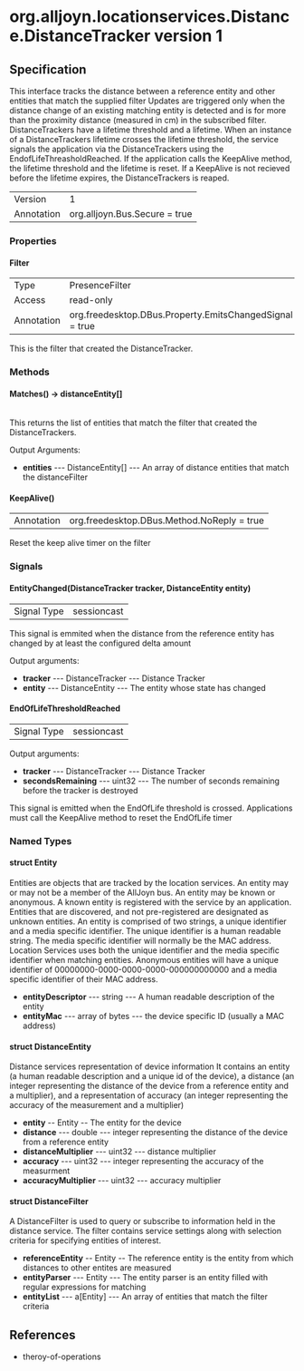 # org.alljoyn.locationservices.Distance.DistanceTracker version 1
## Specification

This interface tracks the distance between a reference entity and other entities that match the supplied filter
Updates are triggered only when the distance change of an existing
matching entity is detected and is for more than the proximity distance 
(measured in cm) in the subscribed filter.
DistanceTrackers have a lifetime threshold and a lifetime. 
When an instance of a DistanceTrackers lifetime crosses the lifetime threshold, the service signals
the application via the DistanceTrackers using the EndofLifeThreasholdReached. 
If the application calls the KeepAlive method, the lifetime threshold and the lifetime is reset.
If a KeepAlive is not recieved before the lifetime expires, the DistanceTrackers is reaped.

|                       |                                                                       |
|-----------------------|-----------------------------------------------------------------------|
| Version               | 1                                                                     |
| Annotation            | org.alljoyn.Bus.Secure = true                                         |

### Properties


#### Filter
|                       |                                                                       |
|-----------------------|-----------------------------------------------------------------------|
| Type                  | PresenceFilter                                                        |
| Access                | read-only                                                             |
| Annotation            | org.freedesktop.DBus.Property.EmitsChangedSignal = true               |

This is the filter that created the DistanceTracker.

### Methods

#### Matches() -> distanceEntity[]
|                       |                                                                       |
|-----------------------|-----------------------------------------------------------------------|
This returns the list of entities that match the filter that created the DistanceTrackers.


Output Arguments:

* **entities** --- DistanceEntity[] --- An array of distance entities that match the distanceFilter


#### KeepAlive()
|                       |                                             |
|-----------------------|---------------------------------------------|
| Annotation            | org.freedesktop.DBus.Method.NoReply = true  |

Reset the keep alive timer on the filter
 

### Signals

#### EntityChanged(DistanceTracker tracker, DistanceEntity entity)
|                       |                                   |
|-----------------------|-----------------------------------|
| Signal Type           | sessioncast                       |


This signal is emmited when the distance from the reference entity has changed by at least the configured delta amount

Output arguments:

  * **tracker** --- DistanceTracker --- Distance Tracker
  * **entity** --- DistanceEntity --- The entity whose state has changed

#### EndOfLifeThresholdReached

|                       |                                   |
|-----------------------|-----------------------------------|
| Signal Type           | sessioncast                       |

Output arguments:

  * **tracker** --- DistanceTracker --- Distance Tracker
  * **secondsRemaining** --- uint32 --- The number of seconds remaining before the tracker is destroyed

This signal is emitted when the EndOfLife threshold is crossed.
Applications must call the KeepAlive method to reset the EndOfLife timer

### Named Types

#### struct Entity

Entities are objects that are tracked by the location services.
An entity may or may not be a member of the AllJoyn bus. 
An entity may be known or anonymous. 
A known entity is registered with the service by an application. 
Entities that are discovered, and not pre-registered are designated as unknown entities.
An entity is comprised of two strings, a unique identifier and a media specific identifier. 
The unique identifier is a human readable string.
The media specific identifier will normally be the MAC address. 
Location Services uses both the unique identifier and the media specific identifier when matching 
entities. Anonymous entities will have a unique identifier of 00000000-0000-0000-0000-000000000000
and a media specific identifier of their MAC address.

  * **entityDescriptor** --- string --- A human readable description of the entity
  * **entityMac** --- array of bytes --- the device specific ID (usually a MAC address)
 
#### struct DistanceEntity

Distance services representation of device information
It contains an entity (a human readable description and a unique id of the device), a distance (an integer
representing the distance of the device from a reference entity and a multiplier), and a representation of accuracy (an integer
representing the accuracy of the measurement and a multiplier)

  * **entity** -- Entity -- The entity for the device
  * **distance** --- double --- integer representing the distance of the device from a reference entity  
  * **distanceMultiplier** --- uint32 --- distance multiplier  
  * **accuracy** --- uint32 --- integer representing the accuracy of the measurment  
  * **accuracyMultiplier** --- uint32 --- accuracy multiplier

#### struct DistanceFilter

A DistanceFilter is used to query or subscribe to information held in the distance service.
The filter contains service settings along with selection criteria for specifying entities of interest.

  * **referenceEntity** -- Entity -- The reference entity is the entity from which distances to other entites are measured
  * **entityParser** --- Entity --- The entity parser is an entity filled with regular expressions for matching
  * **entityList** --- a[Entity] --- An array of entities that match the filter criteria

## References
  * theroy-of-operations
